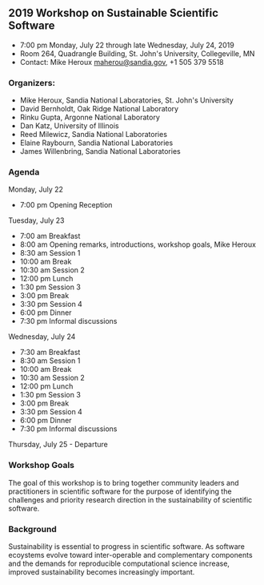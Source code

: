 ## 2019 Workshop on Sustainable Scientific Software
- 7:00 pm Monday, July 22 through late Wednesday, July 24, 2019
- Room 264, Quadrangle Building, St. John's University, Collegeville, MN
- Contact: Mike Heroux <maherou@sandia.gov>, +1 505 379 5518

### Organizers:
- Mike Heroux, Sandia National Laboratories, St. John's University
- David Bernholdt, Oak Ridge National Laboratory
- Rinku Gupta, Argonne National Laboratory
- Dan Katz, University of Illinois
- Reed Milewicz, Sandia National Laboratories
- Elaine Raybourn, Sandia National Laboratories
- James Willenbring, Sandia National Laboratories

### Agenda

Monday, July 22
-  7:00 pm Opening Reception

Tuesday, July 23
-  7:00 am Breakfast
-  8:00 am Opening remarks, introductions, workshop goals, Mike Heroux
-  8:30 am Session 1
- 10:00 am Break
- 10:30 am Session 2
- 12:00 pm Lunch
-  1:30 pm Session 3
-  3:00 pm Break
-  3:30 pm Session 4
-  6:00 pm Dinner
-  7:30 pm Informal discussions

Wednesday, July 24
-  7:30 am Breakfast
-  8:30 am Session 1
- 10:00 am Break
- 10:30 am Session 2
- 12:00 pm Lunch
-  1:30 pm Session 3
-  3:00 pm Break
-  3:30 pm Session 4
-  6:00 pm Dinner
-  7:30 pm Informal discussions

Thursday, July 25 - Departure

### Workshop Goals
The goal of this workshop is to bring together community leaders and practitioners in scientific software for the purpose of identifying the challenges and priority research direction in the sustainability of scientific software.  

### Background
Sustainability is essential to progress in scientific software.  As software ecoystems evolve toward inter-operable and complementary components and the demands for reproducible computational science increase, improved sustainability becomes increasingly important.
